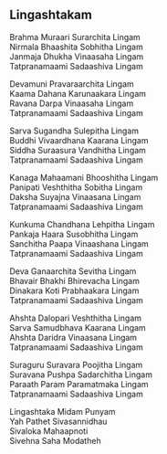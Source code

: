 ## Lingashtakam


Brahma Muraari Surarchita Lingam  
Nirmala Bhaashita Sobhitha Lingam  
Janmaja Dhukha Vinaasaha Lingam  
Tatpranamaami Sadaashiva Lingam

Devamuni Pravaraarchita Lingam  
Kaama Dahana Karunaakara Lingam  
Ravana Darpa Vinaasaha Lingam  
Tatpranamaami Sadaashiva Lingam

Sarva Sugandha Sulepitha Lingam  
Buddhi Vivaardhana Kaarana Lingam  
Siddha Suraasura Vandhitha Lingam  
Tatpranamaami Sadaashiva Lingam

Kanaga Mahaamani Bhooshitha Lingam  
Panipati Veshthitha Sobitha Lingam  
Daksha Suyajna Vinaasana Lingam  
Tatpranamaami Sadaashiva Lingam

Kunkuma Chandhana Lehpitha Lingam  
Pankaja Haara Susobhitha Lingam  
Sanchitha Paapa Vinaashana Lingam  
Tatpranamaami Sadaashiva Lingam

Deva Ganaarchita Sevitha Lingam  
Bhavair Bhakhi Bhirevacha Lingam  
Dinakara Koti Prabhaakara Lingam  
Tatpranamaami Sadaashiva Lingam

Ahshta Dalopari Veshthitha Lingam  
Sarva Samudbhava Kaarana Lingam  
Ahshta Daridra Vinaasana Lingam  
Tatpranamaami Sadaashiva Lingam

Suraguru Suravara Poojitha Lingam  
Suravana Pushpa Sadarchitha Lingam  
Paraath Param Paramatmaka Lingam  
Tatpranamaami Sadaashiva Lingam

Lingashtaka Midam Punyam  
Yah Pathet Sivasannidhau  
Sivaloka Mahaapnoti  
Sivehna Saha Modatheh

